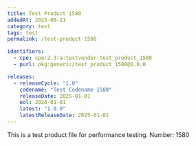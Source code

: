 ```yaml
---
title: Test Product 1580
addedAt: 2025-08-21
category: test
tags: test
permalink: /test-product-1580

identifiers:
  - cpe: cpe:2.3:a:testvendor:test_product_1580
  - purl: pkg:generic/test_product_1580@1.0.0

releases:
  - releaseCycle: "1.0"
    codename: "Test Codename 1580"
    releaseDate: 2025-01-01
    eol: 2026-01-01
    latest: "1.0.0"
    latestReleaseDate: 2025-01-01
---
```


This is a test product file for performance testing. Number: 1580
